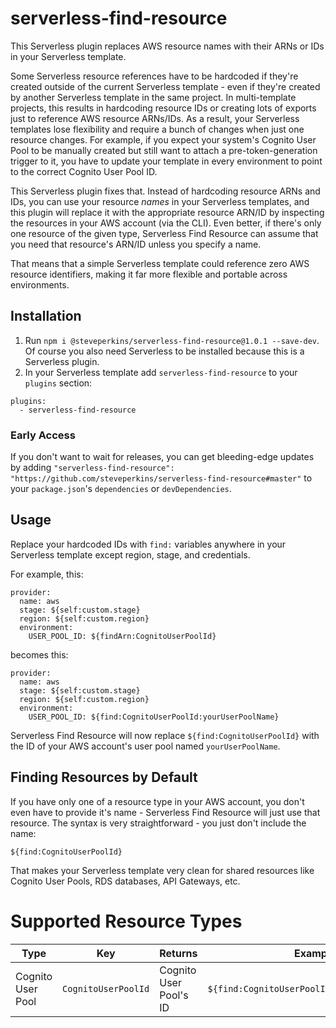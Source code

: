 # serverless-find-resource

This Serverless plugin replaces AWS resource names with their ARNs or IDs in your Serverless template.

Some Serverless resource references have to be hardcoded if they're created outside of the current Serverless template - even if they're created by another Serverless template in the same project. In multi-template projects, this results in hardcoding resource IDs or creating lots of exports just to reference AWS resource ARNs/IDs. As a result, your Serverless templates lose flexibility and require a bunch of changes when just one resource changes. For example, if you expect your system's Cognito User Pool to be manually created but still want to attach a pre-token-generation trigger to it, you have to update your template in every environment to point to the correct Cognito User Pool ID.

This Serverless plugin fixes that. Instead of hardcoding resource ARNs and IDs, you can use your resource _names_ in your Serverless templates, and this plugin will replace it with the appropriate resource ARN/ID by inspecting the resources in your AWS account (via the CLI). Even better, if there's only one resource of the given type, Serverless Find Resource can assume that you need that resource's ARN/ID unless you specify a name.

That means that a simple Serverless template could reference zero AWS resource identifiers, making it far more flexible and portable across environments.

## Installation

1. Run `npm i @steveperkins/serverless-find-resource@1.0.1 --save-dev`. Of course you also need Serverless to be installed because this is a Serverless plugin.
2. In your Serverless template add `serverless-find-resource` to your `plugins` section:

```
plugins:
  - serverless-find-resource
```

### Early Access

If you don't want to wait for releases, you can get bleeding-edge updates by adding `"serverless-find-resource": "https://github.com/steveperkins/serverless-find-resource#master"` to your `package.json`'s `dependencies` or `devDependencies`.

## Usage

Replace your hardcoded IDs with `find:` variables anywhere in your Serverless template except region, stage, and credentials.

For example, this:

```
provider:
  name: aws
  stage: ${self:custom.stage}
  region: ${self:custom.region}
  environment:
    USER_POOL_ID: ${findArn:CognitoUserPoolId}
```

becomes this:

```
provider:
  name: aws
  stage: ${self:custom.stage}
  region: ${self:custom.region}
  environment:
    USER_POOL_ID: ${find:CognitoUserPoolId:yourUserPoolName}
```

Serverless Find Resource will now replace `${find:CognitoUserPoolId}` with the ID of your AWS account's user pool named `yourUserPoolName`.

## Finding Resources by Default

If you have only one of a resource type in your AWS account, you don't even have to provide it's name - Serverless Find Resource will just use that resource. The syntax is very straightforward - you just don't include the name:

```
${find:CognitoUserPoolId}
```

That makes your Serverless template very clean for shared resources like Cognito User Pools, RDS databases, API Gateways, etc.

# Supported Resource Types

| Type              | Key                 | Returns                | Example                                      |
| ----------------- | ------------------- | ---------------------- | -------------------------------------------- |
| Cognito User Pool | `CognitoUserPoolId` | Cognito User Pool's ID | `${find:CognitoUserPoolId:yourUserPoolName}` |
